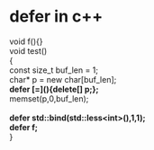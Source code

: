 # defer in c++
void f(){}<br/>
void test()<br/>
{<br/>
const size_t buf_len = 1;<br/>
char* p = new char[buf_len];<br/>
<strong>defer \[=\](){delete[] p;};<br/></strong>
  memset(p,0,buf_len);<br/>
  <br/>
  <strong>defer std::bind(std::less\<int\>(),1,1);<br/></strong>
  <strong>defer f;<br/></strong>
}<br/>
